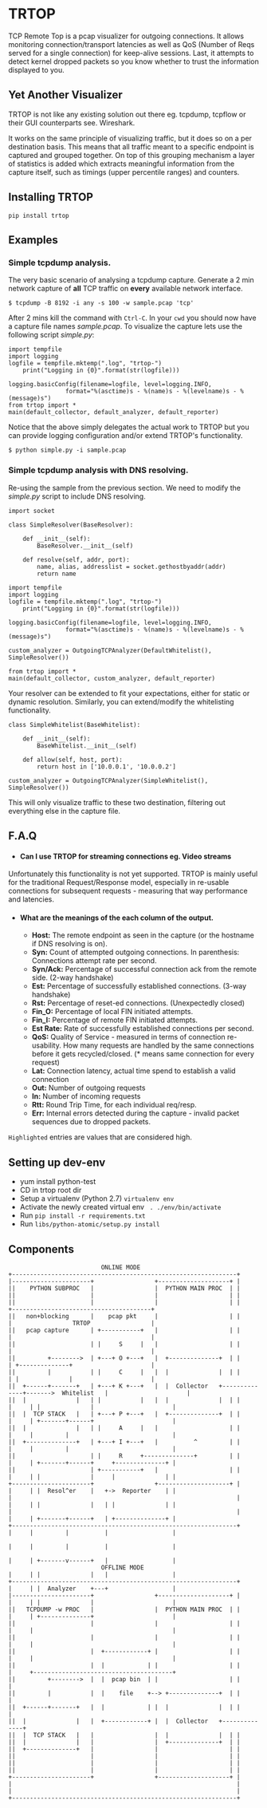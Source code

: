 # TRTOP

TCP Remote Top is a pcap visualizer for outgoing connections. It allows monitoring connection/transport latencies as well
as QoS (Number of Reqs served for a single connection) for keep-alive sessions. Last, it attempts to detect kernel dropped
packets so you know whether to trust the information displayed to you.

## Yet Another Visualizer

TRTOP is not like any existing solution out there eg. tcpdump, tcpflow or their GUI counterparts see. Wireshark.

It works on the same principle of visualizing traffic, but it does so on a per destination basis. This means that all
traffic meant to a specific endpoint is captured and grouped together. On top of this grouping mechanism a layer of
statistics is added which extracts meaningful information from the capture itself, such as
timings (upper percentile ranges) and counters.

## Installing TRTOP

`pip install trtop`

## Examples

### Simple tcpdump analysis.
The very basic scenario of analysing a tcpdump capture.
Generate a 2 min network capture of **all** TCP traffic on **every** available network interface.
    
```$ tcpdump -B 8192 -i any -s 100 -w sample.pcap 'tcp'```

After 2 mins kill the command with `Ctrl-C`. In your `cwd` you should now have a capture file names *sample.pcap*. 
To visualize the capture lets use the following script *simple.py*:

```
import tempfile
import logging
logfile = tempfile.mktemp(".log", "trtop-")
    print("Logging in {0}".format(str(logfile)))

logging.basicConfig(filename=logfile, level=logging.INFO,
                format="%(asctime)s - %(name)s - %(levelname)s - %(message)s")
from trtop import *
main(default_collector, default_analyzer, default_reporter)
```

Notice that the above simply delegates the actual work to TRTOP but you can provide logging configuration and/or extend TRTOP's functionality. 

```$ python simple.py -i sample.pcap```

### Simple tcpdump analysis with DNS resolving.

Re-using the sample from the previous section. We need to modify the *simple.py* script to include DNS resolving.

```
import socket

class SimpleResolver(BaseResolver):

    def __init__(self):
        BaseResolver.__init__(self)

    def resolve(self, addr, port):
        name, alias, addresslist = socket.gethostbyaddr(addr)
        return name

import tempfile
import logging
logfile = tempfile.mktemp(".log", "trtop-")
    print("Logging in {0}".format(str(logfile)))
    
logging.basicConfig(filename=logfile, level=logging.INFO,
                format="%(asctime)s - %(name)s - %(levelname)s - %(message)s")
                
custom_analyzer = OutgoingTCPAnalyzer(DefaultWhitelist(), SimpleResolver())

from trtop import *
main(default_collector, custom_analyzer, default_reporter)
```

Your resolver can be extended to fit your expectations, either for static or dynamic resolution. Similarly, you can extend/modify the whitelisting functionality.

```
class SimpleWhitelist(BaseWhitelist):

    def __init__(self):
        BaseWhitelist.__init__(self)

    def allow(self, host, port):
        return host in ['10.0.0.1', '10.0.0.2']

custom_analyzer = OutgoingTCPAnalyzer(SimpleWhitelist(), SimpleResolver())
```

This will only visualize traffic to these two destination, filtering out everything else in the capture file.

## F.A.Q

* #### Can I use TRTOP for streaming connections eg. Video streams
Unfortunately this functionality is not yet supported. TRTOP is mainly useful for the traditional Request/Response model, especially in re-usable connections for subsequent requests - measuring that way performance and latencies.

* #### What are the meanings of the each column of the output.
    * **Host:** The remote endpoint as seen in the capture (or the hostname if DNS resolving is on).
    * **Syn:** Count of attempted outgoing connections. In parenthesis: Connections attempt rate per second.
    * **Syn/Ack:** Percentage of successful connection ack from the remote side. (2-way handshake)
    * **Est:** Percentage of successfully established connections. (3-way handshake)
    * **Rst:** Percentage of reset-ed connections. (Unexpectedly closed)
    * **Fin_O:** Percentage of local FIN initiated attempts.
    * **Fin_I:** Percentage of remote FIN initiated attempts.
    * **Est Rate:** Rate of successfully established connections per second.
    * **QoS:** Quality of Service - measured in terms of connection re-usability. How many requests are handled by the same     connections before it gets recycled/closed. (* means same connection for every request)
    * **Lat:** Connection latency, actual time spend to establish a valid connection
    * **Out:** Number of outgoing requests
    * **In:** Number of incoming requests
    * **Rtt:** Round Trip Time, for each individual req/resp.
    * **Err:** Internal errors detected during the capture - invalid packet sequences due to dropped packets.

`Highlighted` entries are values that are considered high.

## Setting up dev-env

* yum install python-test
* CD in trtop root dir
* Setup a virtualenv (Python 2.7) `virtualenv env`
* Activate the newly created virtual env ` . ./env/bin/activate`
* Run `pip install -r requirements.txt`
* Run `libs/python-atomic/setup.py install`


## Components
```
                          ONLINE MODE
+---------------------------------------------------------------+
|----------------------+                 +--------------------+ |
||    PYTHON SUBPROC   |                 |  PYTHON MAIN PROC  | |
||                     |                 |                    | |
||                     |                 |                    | |               +---------------------------------------+
||   non+blocking      |    pcap pkt     |                    | |               |                 TRTOP                 |
||   pcap capture      | +-----------+   |                    | |               |                                       |
||                     | |     S     |   |                    | |               |                                       |
||         +-------->  | +---+ O +---+   |  +--------------+  | |               | +--------------+                      |
||         |           | |     C     |   |  |              |  | |               | |              |                      |
||  +------+-------+   | +---+ K +---+   |  |  Collector   +--------------+------->  Whitelist   |                      |
||  |              |   | |           |   |  |              |  | |         |     | |              |                      |
||  |  TCP STACK   |   | +---+ P +---+   |  +--------------+  | |         |     | +-------+------+                      |
||  |              |   | |     A     |   |                    | |         |     |         |                             |
||  +--------------+   | +---+ I +---+   |          ^         | |         |     |         |                             |
||                     | |     R     +--------------+         | |         |     | +-------+------+     +--------------+ |
||                     | +-----------+   |                    | |         |     | |              |     |              | |
+----------------------+                 +--------------------+ |         |     | |  Resol^er    |   +->  Reporter    | |
|                                                               |         |     | |              |   | |              | |
|                                                               |         |     | +-------+------+   | +--------------+ |
+---------------------------------------------------------------+         |     |         |          |                  |
                                                                          |     |         |          |                  |
                                                                          |     | +-------v------+   |                  |
                          OFFLINE MODE                                    |     | |              |   |                  |
+---------------------------------------------------------------+         |     | |  Analyzer    +---+                  |
|----------------------+                 +--------------------+ |         |     | |              |                      |
||   TCPDUMP -w PROC   |                 |  PYTHON MAIN PROC  | |         |     | +--------------+                      |
||                     |                 |                    | |         |     |                                       |
||                     |                 |                    | |         |     |                                       |
||                     |  +------------+ |                    | |         |     |                                       |
||                     |  |            | |                    | |         |     +---------------------------------------+
||         +-------->  |  |  pcap bin  | |                    | |         |
||         |           |  |    file    +--> +--------------+  | |         |
||  +------+-------+   |  |            | |  |              |  | |         |
||  |              |   |  +------------+ |  |  Collector   +--------------+
||  |  TCP STACK   |   |                 |  |              |  | |
||  |              |   |                 |  +--------------+  | |
||  +--------------+   |                 |                    | |
||                     |                 |                    | |
||                     |                 |                    | |
||                     |                 |                    | |
+----------------------+                 +--------------------+ |
|                                                               |
|                                                               |
+---------------------------------------------------------------+

```